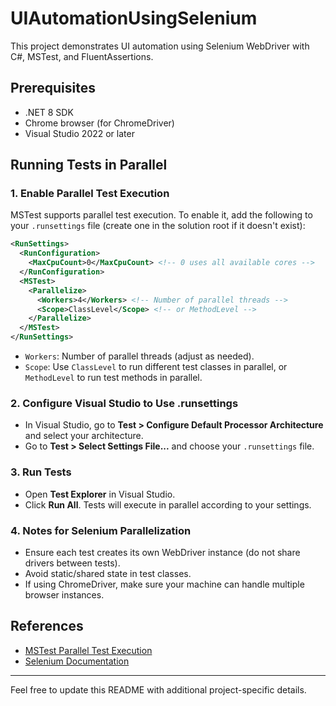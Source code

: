 # UIAutomationUsingSelenium

This project demonstrates UI automation using Selenium WebDriver with C#, MSTest, and FluentAssertions.

## Prerequisites
- .NET 8 SDK
- Chrome browser (for ChromeDriver)
- Visual Studio 2022 or later

## Running Tests in Parallel

### 1. Enable Parallel Test Execution
MSTest supports parallel test execution. To enable it, add the following to your `.runsettings` file (create one in the solution root if it doesn't exist):

```xml
<RunSettings>
  <RunConfiguration>
    <MaxCpuCount>0</MaxCpuCount> <!-- 0 uses all available cores -->
  </RunConfiguration>
  <MSTest>
    <Parallelize>
      <Workers>4</Workers> <!-- Number of parallel threads -->
      <Scope>ClassLevel</Scope> <!-- or MethodLevel -->
    </Parallelize>
  </MSTest>
</RunSettings>
```

- `Workers`: Number of parallel threads (adjust as needed).
- `Scope`: Use `ClassLevel` to run different test classes in parallel, or `MethodLevel` to run test methods in parallel.

### 2. Configure Visual Studio to Use .runsettings
- In Visual Studio, go to **Test > Configure Default Processor Architecture** and select your architecture.
- Go to **Test > Select Settings File...** and choose your `.runsettings` file.

### 3. Run Tests
- Open **Test Explorer** in Visual Studio.
- Click **Run All**. Tests will execute in parallel according to your settings.

### 4. Notes for Selenium Parallelization
- Ensure each test creates its own WebDriver instance (do not share drivers between tests).
- Avoid static/shared state in test classes.
- If using ChromeDriver, make sure your machine can handle multiple browser instances.

## References
- [MSTest Parallel Test Execution](https://learn.microsoft.com/en-us/dotnet/core/testing/parallel-test-execution)
- [Selenium Documentation](https://www.selenium.dev/documentation/)

---
Feel free to update this README with additional project-specific details.
